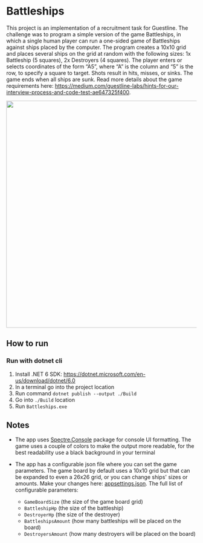 # Battleships

This project is an implementation of a recruitment task for Guestline. The challenge was to program a simple version of the game Battleships, in which a single human player can run a one-sided game of Battleships against ships placed by the computer.
The program creates a 10x10 grid and places several ships on the grid at random with the following sizes: 1x Battleship (5 squares), 2x Destroyers (4 squares).
The player enters or selects coordinates of the form “A5”, where “A” is the column and “5” is the row, to specify a square to target. Shots result in hits, misses, or sinks. The game ends when all ships are sunk.
Read more details about the game requirements here: https://medium.com/guestline-labs/hints-for-our-interview-process-and-code-test-ae647325f400.

<img src="https://github.com/bstanasiuk/Battleships/assets/20246523/9b64f66b-7645-4930-a419-957c8edb99a6" width="600">

## How to run

### Run with dotnet cli
1. Install .NET 6 SDK: https://dotnet.microsoft.com/en-us/download/dotnet/6.0
2. In a terminal go into the project location
3. Run command `dotnet publish --output ./Build`
4. Go into `./Build` location
5. Run `Battleships.exe`

## Notes

- The app uses [Spectre.Console](https://github.com/spectreconsole/spectre.console) package for console UI formatting. The game uses a couple of colors to make the output more readable, for the best readability use a black background in your terminal
- The app has a configurable json file where you can set the game parameters. The game board by default uses a 10x10 grid but that can be expanded to even a 26x26 grid, or you can change ships' sizes or amounts. Make your changes here: [appsettings.json](./src/Battleships/appsettings.json).
The full list of configurable parameters:

  - `GameBoardSize` (the size of the game board grid)
  - `BattleshipHp` (the size of the battleship)
  - `DestroyerHp` (the size of the destroyer)
  - `BattleshipsAmount` (how many battleships will be placed on the board)
  - `DestroyersAmount` (how many destroyers will be placed on the board)
